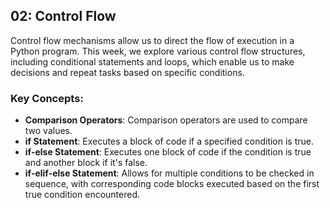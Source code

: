 ## 02: Control Flow

Control flow mechanisms allow us to direct the flow of execution in a Python program. This week, we explore various control flow structures, including conditional statements and loops, which enable us to make decisions and repeat tasks based on specific conditions.

### Key Concepts:
- **Comparison Operators**: Comparison operators are used to compare two values.
- **if Statement**: Executes a block of code if a specified condition is true.
- **if-else Statement**: Executes one block of code if the condition is true and another block if it's false.
- **if-elif-else Statement**: Allows for multiple conditions to be checked in sequence, with corresponding code blocks executed based on the first true condition encountered.
